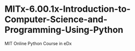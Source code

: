 # MITx-6.00.1x-Introduction-to-Computer-Science-and-Programming-Using-Python
MIT Online Python Course in eDx
